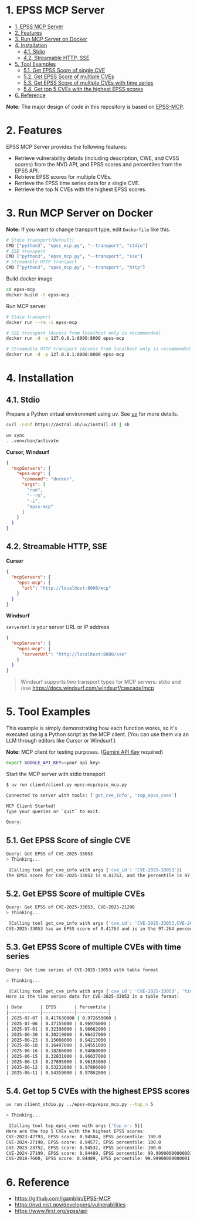 # 1. EPSS MCP Server


- [1. EPSS MCP Server](#1-epss-mcp-server)
- [2. Features](#2-features)
- [3. Run MCP Server on Docker](#3-run-mcp-server-on-docker)
- [4. Installation](#4-installation)
  - [4.1. Stdio](#41-stdio)
  - [4.2. Streamable HTTP, SSE](#42-streamable-http-sse)
- [5. Tool Examples](#5-tool-examples)
  - [5.1. Get EPSS Score of single CVE](#51-get-epss-score-of-single-cve)
  - [5.2. Get EPSS Score of multiple CVEs](#52-get-epss-score-of-multiple-cves)
  - [5.3. Get EPSS Score of multiple CVEs with time series](#53-get-epss-score-of-multiple-cves-with-time-series)
  - [5.4. Get top 5 CVEs with the highest EPSS scores](#54-get-top-5-cves-with-the-highest-epss-scores)
- [6. Reference](#6-reference)


**Note:** The major design of code in this repository is based on [EPSS-MCP](https://github.com/jgamblin/EPSS-MCP).


# 2. Features

EPSS MCP Server provides the following features:

- Retrieve vulnerability details (including description, CWE, and CVSS scores) from the NVD API, and EPSS scores and percentiles from the EPSS API.
- Retrieve EPSS scores for multiple CVEs.
- Retrieve the EPSS time series data for a single CVE.
- Retrieve the top N CVEs with the highest EPSS scores.

# 3. Run MCP Server on Docker

__Note:__ If you want to change transport type, edit `Dockerfile` like this.

```sh
# Stdio transport(Default)
CMD ["python3", "epss_mcp.py", "--transport", "stdio"]
# SSE transport
CMD ["python3", "epss_mcp.py", "--transport", "sse"]
# Streamable HTTP transport
CMD ["python3", "epss_mcp.py", "--transport", "http"]
```

Build docker image

```sh
cd epss-mcp
docker build -t epss-mcp .
```

Run MCP server

```sh
# Stdio transport
docker run --rm -i epss-mcp

# SSE transport (Access from localhost only is recommended)
docker run -d -p 127.0.0.1:8000:8000 epss-mcp

# Streamable HTTP transport (Access from localhost only is recommended)
docker run -d -p 127.0.0.1:8000:8000 epss-mcp
```

# 4. Installation

## 4.1. Stdio

Prepare a Python virtual environment using uv. See [uv](https://docs.astral.sh/uv/getting-started/installation/#installation-methods) for more details. 
```sh
curl -LsSf https://astral.sh/uv/install.sh | sh
``` 

```sh
uv sync
. .venv/bin/activate
```

__Cursor, Windsurf__

```json
{
  "mcpServers": {
    "epss-mcp": {
      "command": "docker",
      "args": [
        "run",
        "--rm",
        "-i",
        "epss-mcp"
      ]
    }
  }
}
```


## 4.2. Streamable HTTP, SSE

__Cursor__

```json
{
  "mcpServers": {
    "epss-mcp": {
      "url": "http://localhost:8000/mcp"
    }
  }
}
```

__Windsurf__

`serverUrl` is your server URL or IP address. 

```json
{
  "mcpServers": {
    "epss-mcp": {
      "serverUrl": "http://localhost:8000/sse"
    }
  }
}
```
>Windsurf supports two transport types for MCP servers: stdio and /sse
https://docs.windsurf.com/windsurf/cascade/mcp



# 5. Tool Examples

This example is simply demonstrating how each function works, so it's executed using a Python script as the MCP client.
(You can use them via an LLM through editors like Cursor or Windsurf.)

**Note:** MCP client for testing purposes. ([Gemini API Key](https://ai.google.dev/gemini-api/docs/api-key?hl=ja) required)

```sh
export GOOGLE_API_KEY=<your api key>
```

Start the MCP server with stdio transport

```sh
$ uv run client/client.py epss-mcp/epss_mcp.py

Connected to server with tools: ['get_cve_info', 'top_epss_cves']

MCP Client Started!
Type your queries or `quit` to exit.

Query: 
```

## 5.1. Get EPSS Score of single CVE
```sh
Query: Get EPSS of CVE-2025-33053
> Thinking...

 [Calling tool get_cve_info with args {'cve_id': 'CVE-2025-33053'}]
The EPSS score for CVE-2025-33053 is 0.41763, and the percentile is 97.264.
```

## 5.2. Get EPSS Score of multiple CVEs

```sh
Query: Get EPSS of CVE-2025-33053, CVE-2025-21298
> Thinking...

 [Calling tool get_cve_info with args {'cve_id': 'CVE-2025-33053,CVE-2025-21298'}]
CVE-2025-33053 has an EPSS score of 0.41763 and is in the 97.264 percentile. CVE-2025-21298 has an EPSS score of 0.70558 and is in the 98.593 percentile.
```

## 5.3. Get EPSS Score of multiple CVEs with time series

```sh
Query: Get time series of CVE-2025-33053 with table format

> Thinking...

 [Calling tool get_cve_info with args {'cve_id': 'CVE-2025-33053', 'time_series': True}]
Here is the time series data for CVE-2025-33053 in a table format:

| Date       | EPSS       | Percentile |
|------------|------------|------------|
| 2025-07-07 | 0.417630000 | 0.972650000 |
| 2025-07-06 | 0.37155000 | 0.96976000 |
| 2025-07-01 | 0.32398000 | 0.96662000 |
| 2025-06-30 | 0.30219000 | 0.96437000 |
| 2025-06-23 | 0.15008000 | 0.94213000 |
| 2025-06-18 | 0.16497000 | 0.94551000 |
| 2025-06-16 | 0.18266000 | 0.94860000 |
| 2025-06-15 | 0.32831000 | 0.96637000 |
| 2025-06-13 | 0.27895000 | 0.96193000 |
| 2025-06-12 | 0.53232000 | 0.97806000 |
| 2025-06-11 | 0.54359000 | 0.97862000 |
```

## 5.4. Get top 5 CVEs with the highest EPSS scores

```sh
uv run client_stdio.py ../epss-mcp/epss_mcp.py --top_n 5

> Thinking...

 [Calling tool top_epss_cves with args {'top_n': 5}]
Here are the top 5 CVEs with the highest EPSS scores:
CVE-2023-42793, EPSS score: 0.94584, EPSS percentile: 100.0
CVE-2024-27198, EPSS score: 0.94577, EPSS percentile: 100.0
CVE-2023-23752, EPSS score: 0.94532, EPSS percentile: 100.0
CVE-2024-27199, EPSS score: 0.94489, EPSS percentile: 99.99900000000001
CVE-2018-7600, EPSS score: 0.94489, EPSS percentile: 99.99900000000001
```


# 6. Reference

- https://github.com/jgamblin/EPSS-MCP
- https://nvd.nist.gov/developers/vulnerabilities
- https://www.first.org/epss/api